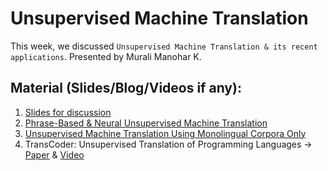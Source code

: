 # Unsupervised Machine Translation

This week, we discussed `Unsupervised Machine Translation & its recent applications`. Presented by Murali Manohar K.

## Material (Slides/Blog/Videos if any):

1. [Slides for discussion](https://docs.google.com/presentation/d/1uxAROVJJiyZ6is_3HHnI7FYZVi1eNGfmxAY5VLGHgwE/edit?usp=sharing)
2. [Phrase-Based & Neural Unsupervised Machine Translation](https://arxiv.org/pdf/1804.07755.pdf)
3. [Unsupervised Machine Translation Using Monolingual Corpora Only](https://arxiv.org/abs/1711.00043)
4. TransCoder: Unsupervised Translation of Programming Languages -> [Paper](https://arxiv.org/abs/2006.03511) & [Video](https://www.youtube.com/watch?v=xTzFJIknh7E)